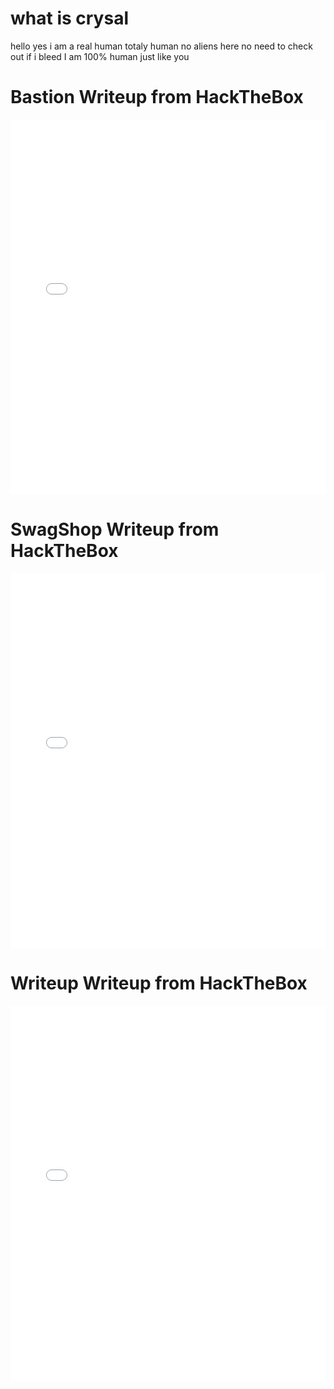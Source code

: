 <h1> what is crysal </h1>
hello yes
i am a real human
totaly human
no aliens here
no need to check out if i bleed
I am 100% human just like you
<h1>  Bastion Writeup from HackTheBox</h1>
<embed src="HTB_Bastion_unlocked.pdf#toolbar=0&navpanes=0&scrollbar=1" type="application/pdf" width="100%" height="600px" />
<h1> SwagShop Writeup from HackTheBox</h1>
<embed src="HTB_SwagShop_unlocked.pdf#toolbar=0&navpanes=0&scrollbar=1" type="application/pdf" width="100%" height="600px" />
<h1> Writeup Writeup from HackTheBox</h1>
<embed src="HTB_Writeup_unlocked.pdf#toolbar=0&navpanes=0&scrollbar=1" type="application/pdf"  width="100%" height="600px" />

<div id="HiddenTextContainer" style="display: none;">
   Hello, I will become visible when you click something else
</div>
<script>
function ShowHiddenText() {
    document.getElementById("HiddenTextContainer").style.display = "block";
}
<script/>
  <span onclick="ShowHiddenText();">click me to show hidden text</span>
